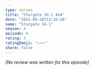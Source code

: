 ```yaml
---
type: series
title: "Stargate SG-1 4x4"
date: "2021-09-28T13:16:58"
name: "Stargate SG-1"
season: 4
episode: 4
rating: 3
ratingEmoji: "⭐️⭐️⭐️"
share: false
---
```


*[No review was written for this episode]*
